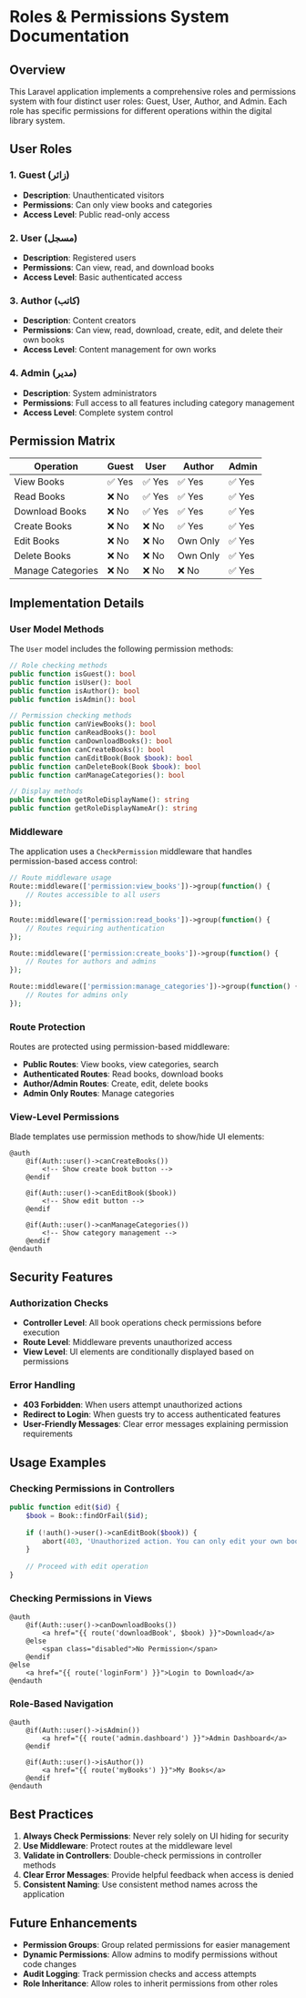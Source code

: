 # Roles & Permissions System Documentation

## Overview
This Laravel application implements a comprehensive roles and permissions system with four distinct user roles: Guest, User, Author, and Admin. Each role has specific permissions for different operations within the digital library system.

## User Roles

### 1. Guest (زائر)
- **Description**: Unauthenticated visitors
- **Permissions**: Can only view books and categories
- **Access Level**: Public read-only access

### 2. User (مسجل)
- **Description**: Registered users
- **Permissions**: Can view, read, and download books
- **Access Level**: Basic authenticated access

### 3. Author (كاتب)
- **Description**: Content creators
- **Permissions**: Can view, read, download, create, edit, and delete their own books
- **Access Level**: Content management for own works

### 4. Admin (مدير)
- **Description**: System administrators
- **Permissions**: Full access to all features including category management
- **Access Level**: Complete system control

## Permission Matrix

| Operation | Guest | User | Author | Admin |
|-----------|-------|------|--------|-------|
| View Books | ✅ Yes | ✅ Yes | ✅ Yes | ✅ Yes |
| Read Books | ❌ No | ✅ Yes | ✅ Yes | ✅ Yes |
| Download Books | ❌ No | ✅ Yes | ✅ Yes | ✅ Yes |
| Create Books | ❌ No | ❌ No | ✅ Yes | ✅ Yes |
| Edit Books | ❌ No | ❌ No | Own Only | ✅ Yes |
| Delete Books | ❌ No | ❌ No | Own Only | ✅ Yes |
| Manage Categories | ❌ No | ❌ No | ❌ No | ✅ Yes |

## Implementation Details

### User Model Methods
The `User` model includes the following permission methods:

```php
// Role checking methods
public function isGuest(): bool
public function isUser(): bool
public function isAuthor(): bool
public function isAdmin(): bool

// Permission checking methods
public function canViewBooks(): bool
public function canReadBooks(): bool
public function canDownloadBooks(): bool
public function canCreateBooks(): bool
public function canEditBook(Book $book): bool
public function canDeleteBook(Book $book): bool
public function canManageCategories(): bool

// Display methods
public function getRoleDisplayName(): string
public function getRoleDisplayNameAr(): string
```

### Middleware
The application uses a `CheckPermission` middleware that handles permission-based access control:

```php
// Route middleware usage
Route::middleware(['permission:view_books'])->group(function() {
    // Routes accessible to all users
});

Route::middleware(['permission:read_books'])->group(function() {
    // Routes requiring authentication
});

Route::middleware(['permission:create_books'])->group(function() {
    // Routes for authors and admins
});

Route::middleware(['permission:manage_categories'])->group(function() {
    // Routes for admins only
});
```

### Route Protection
Routes are protected using permission-based middleware:

- **Public Routes**: View books, view categories, search
- **Authenticated Routes**: Read books, download books
- **Author/Admin Routes**: Create, edit, delete books
- **Admin Only Routes**: Manage categories

### View-Level Permissions
Blade templates use permission methods to show/hide UI elements:

```blade
@auth
    @if(Auth::user()->canCreateBooks())
        <!-- Show create book button -->
    @endif
    
    @if(Auth::user()->canEditBook($book))
        <!-- Show edit button -->
    @endif
    
    @if(Auth::user()->canManageCategories())
        <!-- Show category management -->
    @endif
@endauth
```

## Security Features

### Authorization Checks
- **Controller Level**: All book operations check permissions before execution
- **Route Level**: Middleware prevents unauthorized access
- **View Level**: UI elements are conditionally displayed based on permissions

### Error Handling
- **403 Forbidden**: When users attempt unauthorized actions
- **Redirect to Login**: When guests try to access authenticated features
- **User-Friendly Messages**: Clear error messages explaining permission requirements

## Usage Examples

### Checking Permissions in Controllers
```php
public function edit($id) {
    $book = Book::findOrFail($id);
    
    if (!auth()->user()->canEditBook($book)) {
        abort(403, 'Unauthorized action. You can only edit your own books.');
    }
    
    // Proceed with edit operation
}
```

### Checking Permissions in Views
```blade
@auth
    @if(Auth::user()->canDownloadBooks())
        <a href="{{ route('downloadBook', $book) }}">Download</a>
    @else
        <span class="disabled">No Permission</span>
    @endif
@else
    <a href="{{ route('loginForm') }}">Login to Download</a>
@endauth
```

### Role-Based Navigation
```blade
@auth
    @if(Auth::user()->isAdmin())
        <a href="{{ route('admin.dashboard') }}">Admin Dashboard</a>
    @endif
    
    @if(Auth::user()->isAuthor())
        <a href="{{ route('myBooks') }}">My Books</a>
    @endif
@endauth
```

## Best Practices

1. **Always Check Permissions**: Never rely solely on UI hiding for security
2. **Use Middleware**: Protect routes at the middleware level
3. **Validate in Controllers**: Double-check permissions in controller methods
4. **Clear Error Messages**: Provide helpful feedback when access is denied
5. **Consistent Naming**: Use consistent method names across the application

## Future Enhancements

- **Permission Groups**: Group related permissions for easier management
- **Dynamic Permissions**: Allow admins to modify permissions without code changes
- **Audit Logging**: Track permission checks and access attempts
- **Role Inheritance**: Allow roles to inherit permissions from other roles
